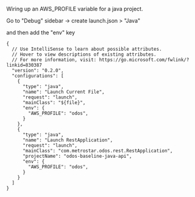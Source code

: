 
Wiring up an AWS_PROFILE variable for a java project.

Go to "Debug" sidebar -> create launch.json > "Java"

and then add the "env" key

```
{
  // Use IntelliSense to learn about possible attributes.
  // Hover to view descriptions of existing attributes.
  // For more information, visit: https://go.microsoft.com/fwlink/?linkid=830387
  "version": "0.2.0",
  "configurations": [
    {
      "type": "java",
      "name": "Launch Current File",
      "request": "launch",
      "mainClass": "${file}",
      "env": {
        "AWS_PROFILE": "odos",
      }
    },
    {
      "type": "java",
      "name": "Launch RestApplication",
      "request": "launch",
      "mainClass": "com.metrostar.odos.rest.RestApplication",
      "projectName": "odos-baseline-java-api",
      "env": {
        "AWS_PROFILE": "odos",
      }
    }
  ]
}
```